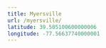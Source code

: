 ```yaml
---
title: Myersville
url: /myersville/
latitude: 39.505100600000006
longitude: -77.56637740000001
---
```

